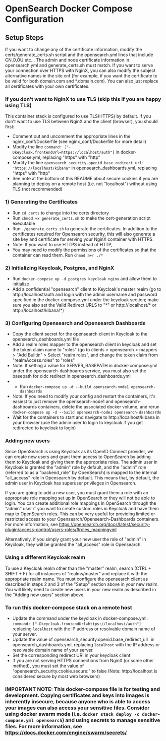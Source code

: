 # OpenSearch Docker Compose Configuration

## Setup Steps

If you want to change any of the certificate information, modify the certs/generate_certs.sh script and the opensearch.yml lines that include CN,O,OU etc...  The admin and node certificate information in opensearch.yml and generate_certs.sh must match. If you want to serve your connection over HTTPS with NginX, you can also modify the subject alternative names in the site.cnf (for example, if you want the certificate to be valid for both domain.com and *.domain.com).
You can also just replace all certificates with your own certificates.

### If you don't want to NginX to use TLS (skip this if you are happy using TLS)
This container stack is configured to use TLS(HTTPS) by default.  If you don't want to use TLS between NginX and the client (browser), you should first:
* Comment out and uncomment the appropriate lines in the nginx_conf/Dockerfile (see nginx_conf/Dockerfile for more detail)
* Modify the line `command: ["-Dkeycloak.frontendUrl=https://localhost/auth"]` in docker-compose.yml, replacing "https" with "http"
* Modify the line `opensearch_security.openid.base_redirect_url: "https://localhost/kibana"` in opensearch_dashboards.yml, replacing "https" with "http"
* See note at the bottom of this README about secure cookies if you are planning to deploy on a remote host (i.e. not "localhost") without using TLS (not recommended)

### 1) Generating the Certificates
* Run `cd certs` to change into the certs directory
* Run `chmod +x generate_certs.sh` to make the cert-generation script executable
* Run `./generate_certs.sh` to generate the certificates.  In addition to the certificates required for Opensearch security, this will also generate a site key and certificate for serving your NginX container with HTTPS.
* Note: If you want to use HTTPS instead of HTTP, 
* You may need to modify the permissions of the certificates so that the container can read them.  Run `chmod a+r ./*`
### 2) Initializing Keycloak, Postgres, and NginX
* Run `docker-compose up -d postgres keycloak nginx` and allow them to initialize
* Add a confidential "opensearch" client to Keycloak's master realm (go to http://localhost/auth and login with the admin username and password specified in the docker-compose.yml under the keycloak section; make sure you also set the Valid Redirect URLS to "\*" or http://localhost/* or http://localhost/kibana/*)
### 3) Configuring Opensearch and Opensearch Dashboards
* Copy the client secret for the opensearch client in Keycloak to the opensearch_dashboards.yml file
* Add a realm roles mapper to the opensearch client in keycloak and set the token claim name to "roles" (go to clients > opensearch > mappers > "Add Builtin" > Select "realm roles", and change the token claim from "realmAccess.roles" to "roles"
* Note: If setting a value for SERVER_BASEPATH in docker-compose.yml under the opensearch-dashboards service, you must also set the basepath for oidc redirect in opensearch_dashboards.yml
* * Run `docker-compose up -d --build opensearch-node1 opensearch-dashboards`
* Note: If you need to modify your config and restart the containers, it's easiest to just remove the opensearch-node1 and opensearch-dashboards containers, delete the associated docker volume, and rerun `docker-compose up -d --build opensearch-node1 opensearch-dashboards`
* Wait for the containers to start and navigate to http://localhost/kibana in your browser (use the admin user to login to keycloak if you get redirected to keycloak to login)

### Adding new users
Since OpenSearch is using Keycloak as its OpenID Connect provider, we can create new users and grant them access to OpenSearch by adding them to Keycloak and giving them the appropriate roles.  The admin user in Keycloak is granted the "admin" role by default, and the "admin" role (referred to as a "backend_role" by OpenSearch) is mapped to the internal "all_access" role in Opensearch by default.  This means that, by default, the admin user in Keycloak has superuser privileges in Opensearch.

If you are going to add a new user, you must grant them a role with an appropriate role mapping set up in OpenSearch or they will not be able to login.  You can create additional role mappings in OpenSearch through the "admin" user if you want to create custom roles in Keycloak and have them map to OpenSearch roles.  This can be very useful for providing limited or restricted access to your Opensearch/Opensearch-Dashboards containers.  For more information, see https://opensearch.org/docs/latest/security-plugin/access-control/users-roles/#roles_mappingyml  

Alternatively, if you simply grant your new user the role of "admin" in Keycloak, they will be granted the "all_access" role in Opensearch.

### Using a different Keycloak realm
To use a Keycloak realm other than the "master" realm, search (CTRL + SHIFT + F) for all instances of "realms/master" and replace it with the appropriate realm name.  You must configure the opensearch client as described in steps 2 and 3 of the "Setup" section above in your new realm.  You will likely need to create new users in your new realm as described in the "Adding new users" section above.

### To run this docker-compose stack on a remote host
* Update the command under the keycloak in docker-compose.yml: `command: ["-Dkeycloak.frontendUrl=https://localhost/auth"]` replacing `localhost` with the IP address or resolvable domain name of your server.
* Update the value of opensearch_security.openid.base_redirect_url: in opensearch_dashboards.yml, replacing `localhost` with the IP address or resolvable domain name of your server.
* Set the corresponding redirect URI in your keycloak client
* If you are not serving HTTPS connections from NginX (or some other method), you must set the value of "opensearch_security.cookie.secure:" to false (Note: http://localhost is considered secure by most web browsers)

### IMPORTANT NOTE: This docker-compose file is for testing and development.  Copying certificates and keys into images is inherently insecure, because anyone who is able to access your images can also access your sensitive files.  Consider using docker swarm mode (i.e. `docker stack deploy -c docker-compose.yml opensearch`) and using secrets to manage sensitive files.  For more information, see https://docs.docker.com/engine/swarm/secrets/
